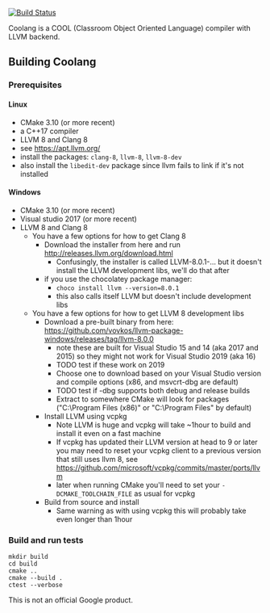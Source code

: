 [![Build Status](https://travis-ci.com/rickBuczynski/coolang.svg?branch=master)](https://travis-ci.com/rickBuczynski/coolang)

Coolang is a COOL (Classroom Object Oriented Language) compiler with LLVM backend.

## Building Coolang

### Prerequisites

#### Linux

- CMake 3.10 (or more recent)
- a C++17 compiler
- LLVM 8 and Clang 8
 - see https://apt.llvm.org/
 - install the packages: `clang-8`, `llvm-8`, `llvm-8-dev`
- also install the `libedit-dev` package since llvm fails to link if it's not installed

#### Windows

- CMake 3.10 (or more recent)
- Visual studio 2017 (or more recent)
- LLVM 8 and Clang 8
     - You have a few options for how to get Clang 8
          - Download the installer from here and run http://releases.llvm.org/download.html
               - Confusingly, the installer is called LLVM-8.0.1-... but it doesn't install the LLVM development libs, we'll do that after
          - if you use the chocolatey package manager:
               - ```choco install llvm --version=8.0.1```
               - this also calls itself LLVM but doesn't include development libs
     - You have a few options for how to get LLVM 8 development libs
          - Download a pre-built binary from here: https://github.com/vovkos/llvm-package-windows/releases/tag/llvm-8.0.0
               - note these are built for Visual Studio 15 and 14 (aka 2017 and 2015) so they might not work for Visual Studio 2019 (aka 16)
               - TODO test if these work on 2019
               - Choose one to download based on your Visual Studio version and compile options (x86, and msvcrt-dbg are default)
               - TODO test if -dbg supports both debug and release builds
               - Extract to somewhere CMake will look for packages ("C:\Program Files (x86)" or "C:\Program Files" by default)
          - Install LLVM using vcpkg
               - Note LLVM is huge and vcpkg will take ~1hour to build and install it even on a fast machine
               - If vcpkg has updated their LLVM version at head to 9 or later you may need to reset your vcpkg client to a previous version that still uses llvm 8, see https://github.com/microsoft/vcpkg/commits/master/ports/llvm
               - later when running CMake you'll need to set your `-DCMAKE_TOOLCHAIN_FILE` as usual for vcpkg
          - Build from source and install
               - Same warning as with using vcpkg this will probably take even longer than 1hour

### Build and run tests

```
mkdir build
cd build
cmake ..
cmake --build .
ctest --verbose
```

This is not an official Google product. 
